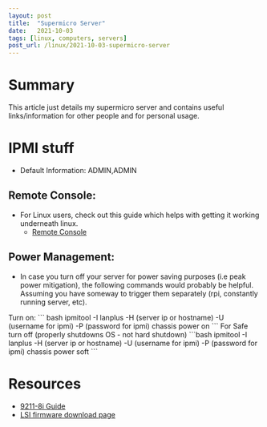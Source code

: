 ```yaml
---
layout: post
title:  "Supermicro Server"
date:   2021-10-03
tags: [linux, computers, servers]
post_url: /linux/2021-10-03-supermicro-server
---
```

# Summary
 This article just details my supermicro server and contains useful links/information for other people and for personal usage.

# IPMI stuff
 - Default Information: ADMIN,ADMIN



## Remote Console:
 - For Linux users, check out this guide which helps with getting it working underneath linux.
   - [Remote Console](https://forums.servethehome.com/index.php?threads/psa-fix-supermicro-no-ikvm64-in-java-library-path.32302/)

## Power Management:
 - In case you turn off your server for power saving purposes (i.e peak power mitigation), the following commands would probably be helpful. Assuming you have someway to trigger them separately (rpi, constantly running server, etc).
<a/>
Turn on:
``` bash
ipmitool -I lanplus -H (server ip or hostname) -U (username for ipmi) -P (password for ipmi) chassis power on
```
<a/>
For Safe turn off (properly shutdowns OS - not hard shutdown)
```bash
ipmitool -I lanplus -H (server ip or hostname) -U (username for ipmi) -P (password for ipmi) chassis power soft
```

# Resources
 - [9211-8i Guide](https://nguvu.org/freenas/Convert-LSI-HBA-card-to-IT-mode/)
 - [LSI firmware download page](https://www.broadcom.com/support/download-search)
